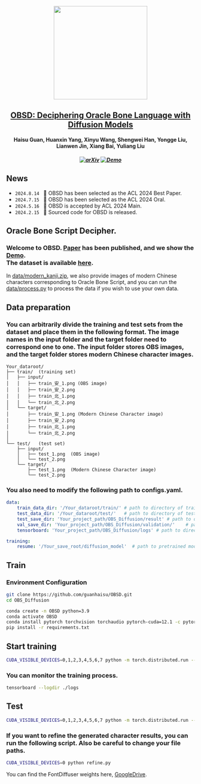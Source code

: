 <p align="center">
    <img src="https://s2.loli.net/2024/03/19/JnbZmeh18VsqkxF.png" width="250" style="margin-bottom: 0.2;"/>
<p>

<h2 align="center"> <a href="https://arxiv.org/abs/2406.00684">OBSD: Deciphering Oracle Bone Language with Diffusion Models </a></h2>
<h4 align="center">Haisu Guan, Huanxin Yang, Xinyu Wang, Shengwei Han, Yongge Liu, Lianwen Jin, Xiang Bai, Yuliang Liu </h4>

<h5 align="center">

[![arXiv](https://img.shields.io/badge/Arxiv-2406.00684-b31b1b.svg?logo=arXiv)](https://arxiv.org/abs/2406.00684) 
[![Demo](https://img.shields.io/badge/Demo-blue)](http://vlrlabmonkey.xyz:8224/)
</h5>


## News 
* ```2024.8.14 ``` 🚀 OBSD has been selected as the ACL 2024 Best Paper.
* ```2024.7.15 ``` 🚀 OBSD has been selected as the ACL 2024 Oral.
* ```2024.5.16 ``` 🚀 OBSD is accepted by ACL 2024 Main. 
* ```2024.2.15 ``` 🚀 Sourced code for OBSD is released.

## Oracle Bone Script Decipher.

### Welcome to OBSD. [Paper](https://arxiv.org/abs/2406.00684) has been published, and we show the [Demo](http://vlrlabmonkey.xyz:8224/).<br /> The dataset is available [here](https://github.com/RomanticGodVAN/character-Evolution-Dataset).<br /> 
In [data/modern_kanji.zip](./data/modern_kanji.zip), we also provide images of modern Chinese characters corresponding to Oracle Bone Script, and you can run the [data/process.py](./data/process.py) to process the data if you wish to use your own data.


## Data preparation

### You can arbitrarily divide the training and test sets from the dataset and place them in the following format. The image names in the input folder and the target folder need to correspond one to one. The input folder stores OBS images, and the target folder stores modern Chinese character images.
```plaintext
Your_dataroot/
├── train/  (training set)
│   ├── input/
│   │   ├── train_安_1.png (OBS image)
│   │   ├── train_安_2.png 
│   │   ├── train_北_1.png
│   │   └── train_北_2.png
│   └── target/
│       ├── train_安_1.png (Modern Chinese Character image)
│       ├── train_安_2.png 
│       ├── train_北_1.png 
│       └── train_北_2.png 
│
└── test/   (test set)
    ├── input/
    │   ├── test_1.png  (OBS image)
    │   └── test_2.png
    └── target/
        ├── test_1.png  (Modern Chinese Character image)
        └── test_2.png

```

### You also need to modify the following path to configs.yaml.
```yaml
data:
    train_data_dir: '/Your_dataroot/train/' # path to directory of train data
    test_data_dir: '/Your_dataroot/test/'   # path to directory of test data
    test_save_dir: 'Your_project_path/OBS_Diffusion/result' # path to directory of test output
    val_save_dir: 'Your_project_path/OBS_Diffusion/validation/'    # path to directory of validation during training
    tensorboard: 'Your_project_path/OBS_Diffusion/logs' # path to directory of training information

training:
    resume: '/Your_save_root/diffusion_model'  # path to pretrained model
```

## Train

### Environment Configuration
```bash
git clone https://github.com/guanhaisu/OBSD.git
cd OBS_Diffusion
```
```bash
conda create -n OBSD python=3.9
conda activate OBSD
conda install pytorch torchvision torchaudio pytorch-cuda=12.1 -c pytorch -c nvidia
pip install -r requirements.txt
```


## Start training
```bash
CUDA_VISIBLE_DEVICES=0,1,2,3,4,5,6,7 python -m torch.distributed.run --nproc_per_node=8 --nnodes=1 --node_rank=0 --master_addr=localhost --master_port=1234 train_diffusion.py
```

### You can monitor the training process.
```bash
tensorboard --logdir ./logs
```

## Test
```bash
CUDA_VISIBLE_DEVICES=0,1,2,3,4,5,6,7 python -m torch.distributed.run --nproc_per_node=8 --nnodes=1 --node_rank=0 --master_addr=localhost --master_port=1234 eval_diffusion.py
```
### If you want to refine the generated character results, you can run the following script. Also be careful to change your file paths.
```bash
CUDA_VISIBLE_DEVICES=0 python refine.py
```
You can find the FontDiffuser weights here, [GoogleDrive](https://drive.google.com/drive/folders/1kRwi5sfHn6oufydDmd-7X9pPFDZzFjkk?usp=drive_link). 